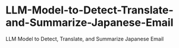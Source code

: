 # LLM-Model-to-Detect-Translate-and-Summarize-Japanese-Email
LLM Model to Detect, Translate, and Summarize Japanese Email
